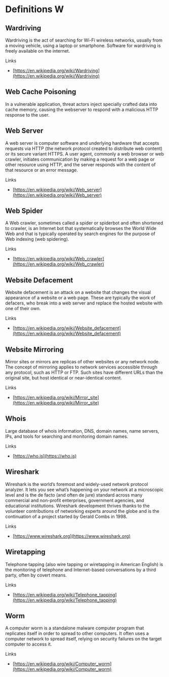 # Definitions W

## Wardriving
Wardriving is the act of searching for Wi-Fi wireless networks, usually from a moving vehicle, using a laptop or smartphone.
Software for wardriving is freely available on the internet.

Links
- [https://en.wikipedia.org/wiki/Wardriving](https://en.wikipedia.org/wiki/Wardriving)

## Web Cache Poisoning
In a vulnerable application, threat actors inject specially crafted data into cache memory, causing the webserver to respond with a malicious HTTP response to the user.

## Web Server
A web server is computer software and underlying hardware that accepts requests via HTTP (the network protocol created to distribute web content) or its secure variant HTTPS.
A user agent, commonly a web browser or web crawler, initiates communication by making a request for a web page or other resource using HTTP, and the server responds with the content of that resource or an error message.

Links
- [https://en.wikipedia.org/wiki/Web_server](https://en.wikipedia.org/wiki/Web_server)

## Web Spider
A Web crawler, sometimes called a spider or spiderbot and often shortened to crawler, is an Internet bot that systematically browses the World Wide Web and that is typically operated by search engines for the purpose of Web indexing (web spidering).

Links
- [https://en.wikipedia.org/wiki/Web_crawler](https://en.wikipedia.org/wiki/Web_crawler)

## Website Defacement
Website defacement is an attack on a website that changes the visual appearance of a website or a web page.
These are typically the work of defacers, who break into a web server and replace the hosted website with one of their own.

Links
- [https://en.wikipedia.org/wiki/Website_defacement](https://en.wikipedia.org/wiki/Website_defacement)

## Website Mirroring
Mirror sites or mirrors are replicas of other websites or any network node.
The concept of mirroring applies to network services accessible through any protocol, such as HTTP or FTP.
Such sites have different URLs than the original site, but host identical or near-identical content.

Links
- [https://en.wikipedia.org/wiki/Mirror_site](https://en.wikipedia.org/wiki/Mirror_site)

## Whois
Large database of whois information, DNS, domain names, name servers, IPs, and tools for searching and monitoring domain names.

Links
- [https://who.is](https://who.is)

## Wireshark
Wireshark is the world’s foremost and widely-used network protocol analyzer.
It lets you see what’s happening on your network at a microscopic level and is the de facto (and often de jure) standard across many commercial and non-profit enterprises, government agencies, and educational institutions.
Wireshark development thrives thanks to the volunteer contributions of networking experts around the globe and is the continuation of a project started by Gerald Combs in 1998.

Links
- [https://www.wireshark.org](https://www.wireshark.org)

## Wiretapping
Telephone tapping (also wire tapping or wiretapping in American English) is the monitoring of telephone and Internet-based conversations by a third party, often by covert means.

Links
- [https://en.wikipedia.org/wiki/Telephone_tapping](https://en.wikipedia.org/wiki/Telephone_tapping)

## Worm
A computer worm is a standalone malware computer program that replicates itself in order to spread to other computers.
It often uses a computer network to spread itself, relying on security failures on the target computer to access it.

Links
- [https://en.wikipedia.org/wiki/Computer_worm](https://en.wikipedia.org/wiki/Computer_worm)
